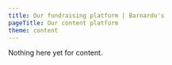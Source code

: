 ```yaml
---
title: Our fundraising platform | Barnardo's
pageTitle: Our content platform
theme: content
---
```


<div class="text">
	<p>Nothing here yet for content.</p>
</div>
